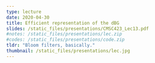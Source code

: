 ```yaml
---
type: lecture
date: 2020-04-30	
title: Efficient representation of the dBG
slides: /static_files/presentations/CMSC423_Lec13.pdf
#notes: /static_files/presentations/lec.zip
#codes: /static_files/presentations/code.zip
tldr: "Bloom filters, basically."
thumbnail: /static_files/presentations/lec.jpg
---
```

